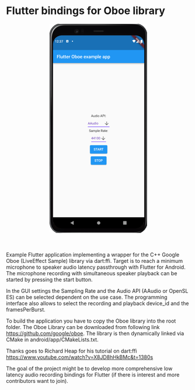# Flutter bindings for Oboe library
<p align="center">
<img src="images/app.png">
</p>
<br>
<br>
Example Flutter application implementing a wrapper for the C++ Google Oboe (LiveEffect Sample) library via dart:ffi. 
Target is to reach a minimum microphone to speaker audio latency passthrough with Flutter for Android.
The microphone recording with simultaneous speaker playback can be started by pressing the start button.

In the GUI settings the Sampling Rate and the Audio API (AAudio or OpenSL ES) can be selected dependent on the use case. 
The programming interface also allows to select the recording and playback device_id and the framesPerBurst.

To build the application you have to copy the Oboe library into the root folder.
The Oboe Library can be downloaded from following link https://github.com/google/oboe.
The library is then dynamically linked via CMake in android/app/CMakeLists.txt.

Thanks goes to Richard Heap for his tutorial on dart:ffi https://www.youtube.com/watch?v=X8JD8hHkBMc&t=1380s

The goal of the project might be to develop more comprehensive low latency audio recording bindings for Flutter (if there is interest and more contributors want to join).